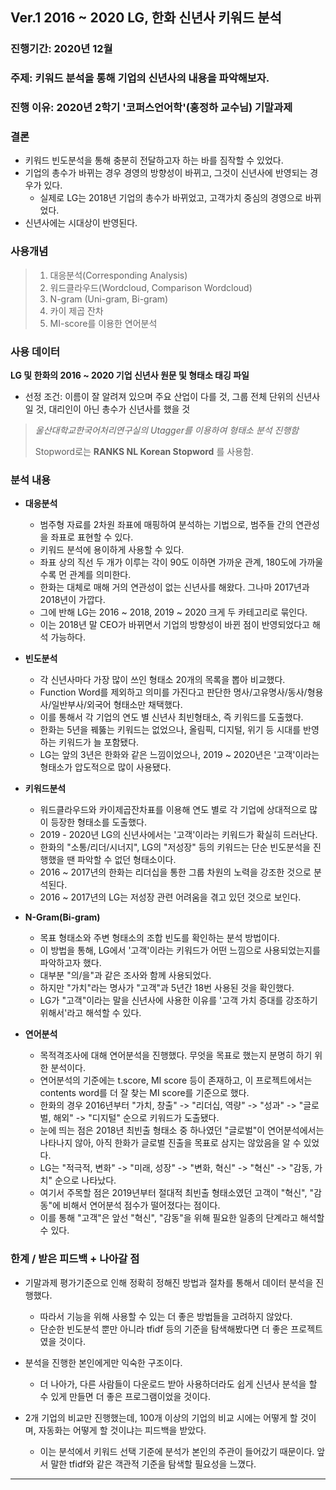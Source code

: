 ## Ver.1 2016 ~ 2020 LG, 한화 신년사 키워드 분석

### 진행기간: 2020년 12월

### 주제: 키워드 분석을 통해 기업의 신년사의 내용을 파악해보자.

### 진행 이유: 2020년 2학기 '코퍼스언어학'(홍정하 교수님) 기말과제


### 결론
* 키워드 빈도분석을 통해 충분히 전달하고자 하는 바를 짐작할 수 있었다.
* 기업의 총수가 바뀌는 경우 경영의 방향성이 바뀌고, 그것이 신년사에 반영되는 경우가 있다.
  * 실제로 LG는 2018년 기업의 총수가 바뀌었고, 고객가치 중심의 경영으로 바뀌었다.
* 신년사에는 시대상이 반영된다.

### 사용개념
> 1. 대응분석(Corresponding Analysis)
> 2. 워드클라우드(Wordcloud, Comparison Wordcloud)
> 3. N-gram (Uni-gram, Bi-gram)
> 4. 카이 제곱 잔차
> 5. MI-score를 이용한 연어분석

### 사용 데이터

**LG 및 한화의 2016 ~ 2020 기업 신년사 원문 및 형태소 태깅 파일**

 * 선정 조건: 이름이 잘 알려져 있으며 주요 산업이 다를 것, 그룹 전체 단위의 신년사일 것, 대리인이 아닌 총수가 신년사를 했을 것

> *울산대학교한국어처리연구실의 Utagger를 이용하여 형태소 분석 진행함*
> 
>  Stopword로는 **RANKS NL Korean Stopword** 를 사용함.

### 분석 내용

* **대응분석**

  * 범주형 자료를 2차원 좌표에 매핑하여 분석하는 기법으로, 범주들 간의 연관성을 좌표로 표현할 수 있다.
  * 키워드 분석에 용이하게 사용할 수 있다.
  * 좌표 상의 직선 두 개가 이루는 각이 90도 이하면 가까운 관계, 180도에 가까울수록 먼 관계를 의미한다.
  * 한화는 대체로 매해 거의 연관성이 없는 신년사를 해왔다. 그나마 2017년과 2018년이 가깝다.
  * 그에 반해 LG는 2016 ~ 2018, 2019 ~ 2020 크게 두 카테고리로 묶인다.
  * 이는 2018년 말 CEO가 바뀌면서 기업의 방향성이 바뀐 점이 반영되었다고 해석 가능하다.

* **빈도분석**

  * 각 신년사마다 가장 많이 쓰인 형태소 20개의 목록을 뽑아 비교했다.
  * Function Word를 제외하고 의미를 가진다고 판단한 명사/고유명사/동사/형용사/일반부사/외국어 형태소만 채택했다.
  * 이를 통해서 각 기업의 연도 별 신년사 최빈형태소, 즉 키워드를 도출했다.
  * 한화는 5년을 꿰뚫는 키워드는 없었으나, 올림픽, 디지털, 위기 등 시대를 반영하는 키워드가 늘 포함됐다.
  * LG는 앞의 3년은 한화와 같은 느낌이었으나, 2019 ~ 2020년은 '고객'이라는 형태소가 압도적으로 많이 사용됐다.


* **키워드분석**

  * 워드클라우드와 카이제곱잔차표를 이용해 연도 별로 각 기업에 상대적으로 많이 등장한 형태소를 도출했다.
  * 2019 - 2020년 LG의 신년사에서는 '고객'이라는 키워드가 확실히 드러난다.
  * 한화의 "소통/리더/시너지", LG의 "저성장" 등의 키워드는 단순 빈도분석을 진행했을 땐 파악할 수 없던 형태소이다.
  * 2016 ~ 2017년의 한화는 리더십을 통한 그룹 차원의 노력을 강조한 것으로 분석된다.
  * 2016 ~ 2017년의 LG는 저성장 관련 어려움을 겪고 있던 것으로 보인다.


* **N-Gram(Bi-gram)**

  * 목표 형태소와 주변 형태소의 조합 빈도를 확인하는 분석 방법이다.
  * 이 방법을 통해, LG에서 '고객'이라는 키워드가 어떤 느낌으로 사용되었는지를 파악하고자 했다.
  * 대부분 "의/을"과 같은 조사와 함께 사용되었다.
  * 하지만 "가치"라는 명사가 "고객"과 5년간 18번 사용된 것을 확인했다.
  * LG가 "고객"이라는 말을 신년사에 사용한 이유를 '고객 가치 증대를 강조하기 위해서'라고 해석할 수 있다.



* **연어분석**

  * 목적격조사에 대해 연어분석을 진행했다. 무엇을 목표로 했는지 분명히 하기 위한 분석이다.
  * 연어분석의 기준에는 t.score, MI score 등이 존재하고, 이 프로젝트에서는 contents word를 더 잘 찾는 MI score를 기준으로 했다.
  * 한화의 경우 2016년부터 "가치, 창출" -> "리더십, 역량" -> "성과" -> "글로벌, 해외" -> "디지털" 순으로 키워드가 도출됐다.
  * 눈에 띄는 점은 2018년 최빈출 형태소 중 하나였던 "글로벌"이 연어분석에서는 나타나지 않아, 아직 한화가 글로벌 진출을 목표로 삼지는 않았음을 알 수 있었다.
  * LG는 "적극적, 변화" -> "미래, 성장" -> "변화, 혁신" -> "혁신" -> "감동, 가치" 순으로 나타났다.
  * 여기서 주목할 점은 2019년부터 절대적 최빈출 형태소였던 고객이 "혁신", "감동"에 비해서 연어분석 점수가 떨어졌다는 점이다.
  * 이를 통해 "고객"은 앞선 "혁신", "감동"을 위해 필요한 일종의 단계라고 해석할 수 있다.

### 한계 / 받은 피드백 + 나아갈 점

* 기말과제 평가기준으로 인해 정확히 정해진 방법과 절차를 통해서 데이터 분석을 진행했다.
  * 따라서 기능을 위해 사용할 수 있는 더 좋은 방법들을 고려하지 않았다.
  * 단순한 빈도분석 뿐만 아니라 tfidf 등의 기준을 탐색해봤다면 더 좋은 프로젝트였을 것이다.
 
* 분석을 진행한 본인에게만 익숙한 구조이다.
  * 더 나아가, 다른 사람들이 다운로드 받아 사용하더라도 쉽게 신년사 분석을 할 수 있게 만들면 더 좋은 프로그램이었을 것이다.
 
* 2개 기업의 비교만 진행했는데, 100개 이상의 기업의 비교 시에는 어떻게 할 것이며, 자동화는 어떻게 할 것이냐는 피드백을 받았다.
  * 이는 분석에서 키워드 선택 기준에 분석가 본인의 주관이 들어갔기 때문이다. 앞서 말한 tfidf와 같은 객관적 기준을 탐색할 필요성을 느꼈다.

***



